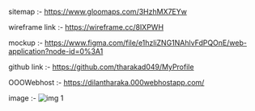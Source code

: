 sitemap :- https://www.gloomaps.com/3HzhMX7EYw

wireframe link :- https://wireframe.cc/8IXPWH

mockup :- https://www.figma.com/file/e1hzliZNG1NAhlvFdPQOnE/web-application?node-id=0%3A1

github link :- https://github.com/tharakad049/MyProfile

OOOWebhost :- https://dilantharaka.000webhostapp.com/

image :- ![img 1](https://user-images.githubusercontent.com/92293731/148633725-229b5805-60d0-48d3-825a-44e7a9095481.jpg)